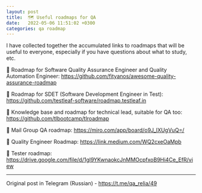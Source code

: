 ```yaml
---
layout: post
title:  🗺 Useful roadmaps for QA
date:   2022-05-06 11:51:02 +0300
categories: qa roadmap
---
```

I have collected together the accumulated links to roadmaps that will be useful to everyone, especially if you have questions about what to study, etc.

🔹 Roadmap for Software Quality Assurance Engineer and Quality Automation Engineer:
<https://github.com/fityanos/awesome-quality-assurance-roadmap>

🔹 Roadmap for SDET (Software Development Engineer in Test):
<https://github.com/testleaf-software/roadmap.testleaf.in>

🔹 Knowledge base and roadmap for technical lead, suitable for QA too:
<https://github.com/tlbootcamp/tlroadmap>

🔹 Mail Group QA roadmap:
<https://miro.com/app/board/o9J_lXUgVuQ=/>

🔹 Quality Engineer Roadmap:
<https://link.medium.com/WQ2cxeOaMpb>

🔹 Tester roadmap:
<https://drive.google.com/file/d/1gl9YKwnaokcJnMMOcpfxoB9Hi4Ce_EfR/view>

_________________
Original post in Telegram (Russian) - <https://t.me/qa_relia/49>
